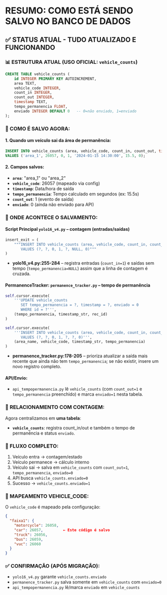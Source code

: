 # RESUMO: COMO ESTÁ SENDO SALVO NO BANCO DE DADOS

## ✅ STATUS ATUAL - TUDO ATUALIZADO E FUNCIONANDO

### **📊 ESTRUTURA ATUAL (USO OFICIAL: `vehicle_counts`)**

```sql
CREATE TABLE vehicle_counts (
    id INTEGER PRIMARY KEY AUTOINCREMENT,
    area TEXT,
    vehicle_code INTEGER,
    count_in INTEGER,
    count_out INTEGER,
    timestamp TEXT,
    tempo_permanencia FLOAT,
    enviado INTEGER DEFAULT 0   -- 0=não enviado, 1=enviado
);
```

### **🔄 COMO É SALVO AGORA:**

#### **1. Quando um veículo sai da área de permanência:**
```sql
INSERT INTO vehicle_counts (area, vehicle_code, count_in, count_out, timestamp, tempo_permanencia, enviado)
VALUES ('area_1', 26057, 0, 1, '2024-01-15 14:30:00', 15.5, 0);
```

#### **2. Campos salvos:**
- **`area`**: "area_1" ou "area_2"
- **`vehicle_code`**: 26057 (mapeado via config)
- **`timestamp`**: Data/hora de saída
- **`tempo_permanencia`**: Tempo calculado em segundos (ex: 15.5s)
- **`count_out`**: 1 (evento de saída)
- **`enviado`**: 0 (ainda não enviado para API)

### **📍 ONDE ACONTECE O SALVAMENTO:**

#### **Script Principal `yolo16_v4.py` – contagem (entradas/saídas)**
```python
insert_exit = (
    """INSERT INTO vehicle_counts (area, vehicle_code, count_in, count_out, timestamp, tempo_permanencia, enviado)
       VALUES (?, ?, 0, 1, ?, NULL, 0)"""
)
```
- **yolo16_v4.py:255-284** – registra entradas (`count_in=1`) e saídas sem tempo (`tempo_permanencia=NULL`) assim que a linha de contagem é cruzada.

#### **PermanenceTracker: `permanence_tracker.py` – tempo de permanência**
```python
self.cursor.execute(
    '''UPDATE vehicle_counts 
       SET tempo_permanencia = ?, timestamp = ?, enviado = 0 
       WHERE id = ?''',
    (tempo_permanencia, timestamp_str, rec_id)
)
```
```python
self.cursor.execute(
    '''INSERT INTO vehicle_counts (area, vehicle_code, count_in, count_out, timestamp, tempo_permanencia, enviado)
       VALUES (?, ?, 0, 1, ?, ?, 0)''',
    (area_name, vehicle_code, timestamp_str, tempo_permanencia)
)
```
- **permanence_tracker.py:178-205** – prioriza atualizar a saída mais recente que ainda não tem `tempo_permanencia`; se não existir, insere um novo registro completo.

#### **API/Envio:**
- `api_tempopermanencia.py` lê `vehicle_counts` (com `count_out=1` e `tempo_permanencia` preenchido) e marca `enviado=1` nesta tabela.

### **🔗 RELACIONAMENTO COM CONTAGEM:**

Agora centralizamos em **uma tabela**:
- **`vehicle_counts`**: registra count_in/out e também o tempo de permanência e status `enviado`.

### **🚀 FLUXO COMPLETO:**

1. Veículo entra → contagem/estado
2. Veículo permanece → cálculo interno
3. Veículo sai → salva em `vehicle_counts` com `count_out=1`, `tempo_permanencia`, `enviado=0`
4. API busca `vehicle_counts.enviado=0`
5. Sucesso → `vehicle_counts.enviado=1`

### **🔧 MAPEAMENTO VEHICLE_CODE:**

O `vehicle_code` é mapeado pela configuração:
```json
{
  "faixa1": {
    "motorcycle": 26058,
    "car": 26057,         ← Este código é salvo
    "truck": 26056,
    "bus": 26059,
    "vuc": 26060
  }
}
```

### **✅ CONFIRMAÇÃO (APÓS MIGRAÇÃO):**
- `yolo16_v4.py` garante `vehicle_counts.enviado`
- `permanence_tracker.py` salva somente em `vehicle_counts` com `enviado=0`
- `api_tempopermanencia.py` lê/marca `enviado` em `vehicle_counts`
